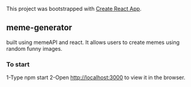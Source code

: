 This project was bootstrapped with [Create React App](https://github.com/facebook/create-react-app).

## meme-generator

built using memeAPI and react. It allows users to create memes using random funny images.


### To start

1-Type npm start
2-Open [http://localhost:3000](http://localhost:3000) to view it in the browser.


